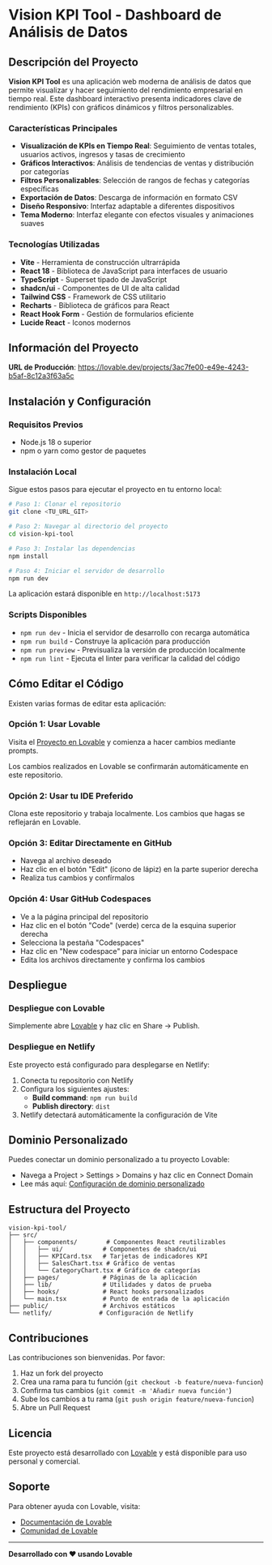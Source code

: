 # Vision KPI Tool - Dashboard de Análisis de Datos

## Descripción del Proyecto

**Vision KPI Tool** es una aplicación web moderna de análisis de datos que permite visualizar y hacer seguimiento del rendimiento empresarial en tiempo real. Este dashboard interactivo presenta indicadores clave de rendimiento (KPIs) con gráficos dinámicos y filtros personalizables.

### Características Principales

- **Visualización de KPIs en Tiempo Real**: Seguimiento de ventas totales, usuarios activos, ingresos y tasas de crecimiento
- **Gráficos Interactivos**: Análisis de tendencias de ventas y distribución por categorías
- **Filtros Personalizables**: Selección de rangos de fechas y categorías específicas
- **Exportación de Datos**: Descarga de información en formato CSV
- **Diseño Responsivo**: Interfaz adaptable a diferentes dispositivos
- **Tema Moderno**: Interfaz elegante con efectos visuales y animaciones suaves

### Tecnologías Utilizadas

- **Vite** - Herramienta de construcción ultrarrápida
- **React 18** - Biblioteca de JavaScript para interfaces de usuario
- **TypeScript** - Superset tipado de JavaScript
- **shadcn/ui** - Componentes de UI de alta calidad
- **Tailwind CSS** - Framework de CSS utilitario
- **Recharts** - Biblioteca de gráficos para React
- **React Hook Form** - Gestión de formularios eficiente
- **Lucide React** - Iconos modernos

## Información del Proyecto

**URL de Producción**: https://lovable.dev/projects/3ac7fe00-e49e-4243-b5af-8c12a3f63a5c

## Instalación y Configuración

### Requisitos Previos

- Node.js 18 o superior
- npm o yarn como gestor de paquetes

### Instalación Local

Sigue estos pasos para ejecutar el proyecto en tu entorno local:

```sh
# Paso 1: Clonar el repositorio
git clone <TU_URL_GIT>

# Paso 2: Navegar al directorio del proyecto
cd vision-kpi-tool

# Paso 3: Instalar las dependencias
npm install

# Paso 4: Iniciar el servidor de desarrollo
npm run dev
```

La aplicación estará disponible en `http://localhost:5173`

### Scripts Disponibles

- `npm run dev` - Inicia el servidor de desarrollo con recarga automática
- `npm run build` - Construye la aplicación para producción
- `npm run preview` - Previsualiza la versión de producción localmente
- `npm run lint` - Ejecuta el linter para verificar la calidad del código

## Cómo Editar el Código

Existen varias formas de editar esta aplicación:

### Opción 1: Usar Lovable

Visita el [Proyecto en Lovable](https://lovable.dev/projects/3ac7fe00-e49e-4243-b5af-8c12a3f63a5c) y comienza a hacer cambios mediante prompts.

Los cambios realizados en Lovable se confirmarán automáticamente en este repositorio.

### Opción 2: Usar tu IDE Preferido

Clona este repositorio y trabaja localmente. Los cambios que hagas se reflejarán en Lovable.

### Opción 3: Editar Directamente en GitHub

- Navega al archivo deseado
- Haz clic en el botón "Edit" (ícono de lápiz) en la parte superior derecha
- Realiza tus cambios y confírmalos

### Opción 4: Usar GitHub Codespaces

- Ve a la página principal del repositorio
- Haz clic en el botón "Code" (verde) cerca de la esquina superior derecha
- Selecciona la pestaña "Codespaces"
- Haz clic en "New codespace" para iniciar un entorno Codespace
- Edita los archivos directamente y confirma los cambios

## Despliegue

### Despliegue con Lovable

Simplemente abre [Lovable](https://lovable.dev/projects/3ac7fe00-e49e-4243-b5af-8c12a3f63a5c) y haz clic en Share → Publish.

### Despliegue en Netlify

Este proyecto está configurado para desplegarse en Netlify:

1. Conecta tu repositorio con Netlify
2. Configura los siguientes ajustes:
   - **Build command**: `npm run build`
   - **Publish directory**: `dist`
3. Netlify detectará automáticamente la configuración de Vite

## Dominio Personalizado

Puedes conectar un dominio personalizado a tu proyecto Lovable:

- Navega a Project > Settings > Domains y haz clic en Connect Domain
- Lee más aquí: [Configuración de dominio personalizado](https://docs.lovable.dev/features/custom-domain#custom-domain)

## Estructura del Proyecto

```
vision-kpi-tool/
├── src/
│   ├── components/        # Componentes React reutilizables
│   │   ├── ui/           # Componentes de shadcn/ui
│   │   ├── KPICard.tsx   # Tarjetas de indicadores KPI
│   │   ├── SalesChart.tsx # Gráfico de ventas
│   │   └── CategoryChart.tsx # Gráfico de categorías
│   ├── pages/            # Páginas de la aplicación
│   ├── lib/              # Utilidades y datos de prueba
│   ├── hooks/            # React hooks personalizados
│   └── main.tsx          # Punto de entrada de la aplicación
├── public/               # Archivos estáticos
└── netlify/             # Configuración de Netlify
```

## Contribuciones

Las contribuciones son bienvenidas. Por favor:

1. Haz un fork del proyecto
2. Crea una rama para tu función (`git checkout -b feature/nueva-funcion`)
3. Confirma tus cambios (`git commit -m 'Añadir nueva función'`)
4. Sube los cambios a tu rama (`git push origin feature/nueva-funcion`)
5. Abre un Pull Request

## Licencia

Este proyecto está desarrollado con [Lovable](https://lovable.dev) y está disponible para uso personal y comercial.

## Soporte

Para obtener ayuda con Lovable, visita:
- [Documentación de Lovable](https://docs.lovable.dev)
- [Comunidad de Lovable](https://lovable.dev/community)

---

**Desarrollado con ❤️ usando Lovable**
